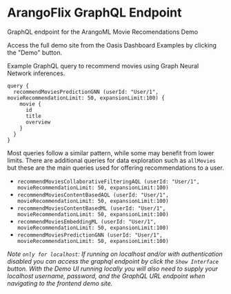 # ArangoFlix GraphQL Endpoint

GraphQL endpoint for the ArangoML Movie Recomendations Demo

Access the full demo site from the Oasis Dashboard Examples by clicking the "Demo" button.

Example GraphQL query to recommend movies using Graph Neural Network inferences.
```
query {
  recommendMoviesPredictionGNN (userId: "User/1", movieRecommendationLimit: 50, expansionLimit:100) {
    movie {
      id
      title
      overview
    }
  }
}
```
Most queries follow a similar pattern, while some may benefit from lower limits. There are additional queries for data exploration such as `allMovies` but these are the main queries used for offering recommendations to a user.

* `recommendMoviesCollaborativeFilteringAQL (userId: "User/1", movieRecommendationLimit: 50, expansionLimit:100)`
* `recommendMoviesContentBasedAQL (userId: "User/1", movieRecommendationLimit: 50, expansionLimit:100)`
* `recommendMoviesContentBasedML (userId: "User/1", movieRecommendationLimit: 50, expansionLimit:100)`
* `recommendMoviesEmbeddingML (userId: "User/1", movieRecommendationLimit: 50, expansionLimit:100)`
* `recommendMoviesPredictionGNN (userId: "User/1", movieRecommendationLimit: 50, expansionLimit:100)`

*Note `only for localhost`: If running on localhost and/or with authentication disabled you can access the graphql endpoint by click the `Show Interface` button. With the Demo UI running locally you will also need to supply your localhost username, password, and the GraphQL URL endpoint when navigating to the frontend demo site.* 
